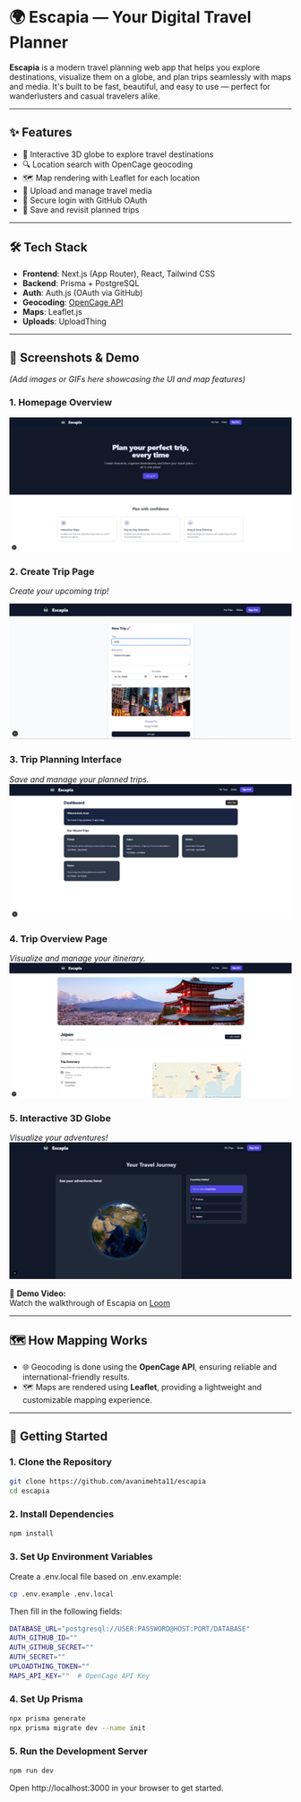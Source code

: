 # 🌍 Escapia — Your Digital Travel Planner

**Escapia** is a modern travel planning web app that helps you explore destinations, visualize them on a globe, and plan trips seamlessly with maps and media. It's built to be fast, beautiful, and easy to use — perfect for wanderlusters and casual travelers alike.

---

## ✨ Features

- 🧭 Interactive 3D globe to explore travel destinations
- 🔍 Location search with OpenCage geocoding
- 🗺️ Map rendering with Leaflet for each location
- 📸 Upload and manage travel media
- 🔐 Secure login with GitHub OAuth
- 📝 Save and revisit planned trips

---

## 🛠️ Tech Stack

- **Frontend**: Next.js (App Router), React, Tailwind CSS
- **Backend**: Prisma + PostgreSQL
- **Auth**: Auth.js (OAuth via GitHub)
- **Geocoding**: [OpenCage API](https://opencagedata.com/)
- **Maps**: Leaflet.js
- **Uploads**: UploadThing

---

## 📸 Screenshots & Demo

_(Add images or GIFs here showcasing the UI and map features)_

### 1. Homepage Overview

![Home Page](image-3.png)

### 2. Create Trip Page

_Create your upcoming trip!_

![Create Trips](image-4.png)

### 3. Trip Planning Interface

_Save and manage your planned trips._
![My Trips Page](image-2.png)

### 4. Trip Overview Page

_Visualize and manage your itinerary._
![Japan Trip page](image-1.png)

### 5. Interactive 3D Globe

_Visualize your adventures!_
![Globe Page](image.png)

🎥 **Demo Video:**  
Watch the walkthrough of Escapia on [Loom](https://www.loom.com/share/095f9ff140134914b1274e284e2110ce?sid=74235bb0-6cb3-441d-89fa-13ed24dedb7b)

---

## 🗺️ How Mapping Works

- 🌐 Geocoding is done using the **OpenCage API**, ensuring reliable and international-friendly results.
- 🗺️ Maps are rendered using **Leaflet**, providing a lightweight and customizable mapping experience.

---

## 🚀 Getting Started

### 1. Clone the Repository

```bash
git clone https://github.com/avanimehta11/escapia
cd escapia
```

### 2. Install Dependencies

```bash
npm install
```

### 3. Set Up Environment Variables

Create a .env.local file based on .env.example:

```bash
cp .env.example .env.local
```

Then fill in the following fields:

```bash
DATABASE_URL="postgresql://USER:PASSWORD@HOST:PORT/DATABASE"
AUTH_GITHUB_ID=""
AUTH_GITHUB_SECRET=""
AUTH_SECRET=""
UPLOADTHING_TOKEN=""
MAPS_API_KEY=""  # OpenCage API Key
```

### 4. Set Up Prisma

```bash
npx prisma generate
npx prisma migrate dev --name init
```

### 5. Run the Development Server

```bash
npm run dev
```

Open http://localhost:3000 in your browser to get started.
